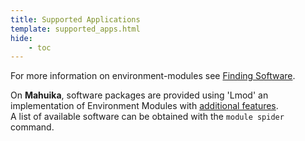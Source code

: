 ```yaml
---
title: Supported Applications
template: supported_apps.html
hide:
    - toc
---
```


<!-- This page uses a custom page template 'overrides/supported_apps.html'. If you are looking to contribute to this list, please see https://github.com/nesi/support-docs/blob/main/docs/CONTRIBUTING.md#the-supported-apps-page for details -->

For more information on environment-modules see [Finding Software](Finding_Software.md).

On **Mahuika**, software packages are provided using 'Lmod' an implementation of Environment Modules with [additional features](https://lmod.readthedocs.io/en/latest/010_user.html).  
A list of available software can be obtained with the `module spider` command.
